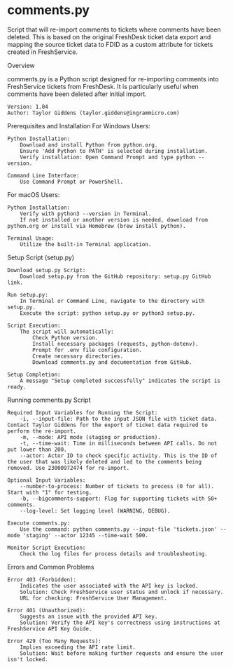 # comments.py
Script that will re-import comments to tickets where comments have been deleted.  This is based on the original FreshDesk ticket data export and mapping the source ticket data to FDID as a custom attribute for tickets created in FreshService.

Overview

comments.py is a Python script designed for re-importing comments into FreshService tickets from FreshDesk. It is particularly useful when comments have been deleted after initial import.

    Version: 1.04
    Author: Taylor Giddens (taylor.giddens@ingrammicro.com)

Prerequisites and Installation
For Windows Users:

    Python Installation:
        Download and install Python from python.org.
        Ensure 'Add Python to PATH' is selected during installation.
        Verify installation: Open Command Prompt and type python --version.

    Command Line Interface:
        Use Command Prompt or PowerShell.

For macOS Users:

    Python Installation:
        Verify with python3 --version in Terminal.
        If not installed or another version is needed, download from python.org or install via Homebrew (brew install python).

    Terminal Usage:
        Utilize the built-in Terminal application.

Setup Script (setup.py)

    Download setup.py Script:
        Download setup.py from the GitHub repository: setup.py GitHub link.

    Run setup.py:
        In Terminal or Command Line, navigate to the directory with setup.py.
        Execute the script: python setup.py or python3 setup.py.

    Script Execution:
        The script will automatically:
            Check Python version.
            Install necessary packages (requests, python-dotenv).
            Prompt for .env file configuration.
            Create necessary directories.
            Download comments.py and documentation from GitHub.

    Setup Completion:
        A message "Setup completed successfully" indicates the script is ready.

Running comments.py Script

    Required Input Variables for Running the Script:
        -i, --input-file: Path to the input JSON file with ticket data. Contact Taylor Giddens for the export of ticket data required to perform the re-import.
        -m, --mode: API mode (staging or production).
        -t, --time-wait: Time in milliseconds between API calls. Do not put lower than 200.
        --actor: Actor ID to check specific activity. This is the ID of the user that was likely deleted and led to the comments being removed. Use 23000972474 for re-import.

    Optional Input Variables:
        --number-to-process: Number of tickets to process (0 for all). Start with "1" for testing.
        -b, --bigcomments-support: Flag for supporting tickets with 50+ comments.
        --log-level: Set logging level (WARNING, DEBUG).

    Execute comments.py:
        Use the command: python comments.py --input-file 'tickets.json' --mode 'staging' --actor 12345 --time-wait 500.

    Monitor Script Execution:
        Check the log files for process details and troubleshooting.

Errors and Common Problems

    Error 403 (Forbidden):
        Indicates the user associated with the API key is locked.
        Solution: Check FreshService user status and unlock if necessary.
        URL for checking: FreshService User Management.

    Error 401 (Unauthorized):
        Suggests an issue with the provided API key.
        Solution: Verify the API key's correctness using instructions at FreshService API Key Guide.

    Error 429 (Too Many Requests):
        Implies exceeding the API rate limit.
        Solution: Wait before making further requests and ensure the user isn't locked.

